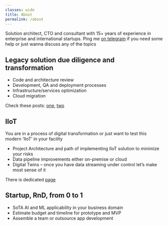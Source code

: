 ```yaml
---
classes: wide
title: About
permalink: /about
---
```

Solution architect, CTO and consultant with 15+ years of experience in enterprise and international startups.
Ping me [on telegram](https://t.me/Sergey0Kovalev) if you need some help or just wanna discuss any of the topics

## Legacy solution due diligence and transformation
-	Code and architecture review
-	Development, QA and deployment processes
-	Infrastructure/services optimization
-   Cloud migration

Check these posts: [one](/legacy-app), [two](/not-only-sql) 

## IIoT 
You are in a process of digital transformation or just want to test this modern ‘IIoT’ in your facility
-	Project Architecture and path of implementing IIoT solution to minimize your risks
-	Data pipeline improvements either on-premise or cloud
-	Digital Twins – once you have data streaming under control let’s make most sense of it 

There is dedicated [page](/digital-twins)  

## Startup, RnD, from 0 to 1
-	SoTA AI and ML applicability in your business domain
-	Estimate budget and timeline for prototype and MVP
-	Assemble a team or outsource app development 
